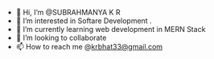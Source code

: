 - 👋 Hi, I’m @SUBRAHMANYA K R
- 👀 I’m interested in Softare Development .
- 🌱 I’m currently learning web development in MERN Stack
- 💞️ I’m looking to collaborate
- 📫 How to reach me @krbhat33@gmail.com


<!---
SUBRAHMANYAKR1/SUBRAHMANYAKR1 is a ✨ special ✨ repository because its `README.md` (this file) appears on your GitHub profile.
You can click the Preview link to take a look at your changes.
--->
